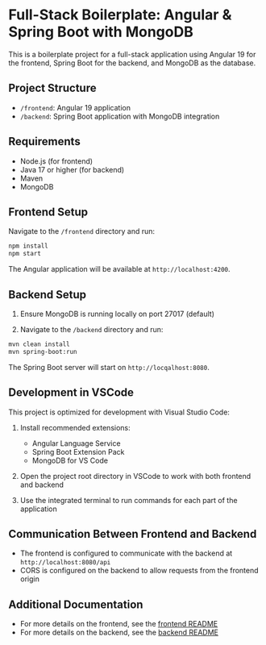 # Full-Stack Boilerplate: Angular & Spring Boot with MongoDB

This is a boilerplate project for a full-stack application using Angular 19 for the frontend, Spring Boot for the backend, and MongoDB as the database.

## Project Structure

- `/frontend`: Angular 19 application
- `/backend`: Spring Boot application with MongoDB integration

## Requirements

- Node.js (for frontend)
- Java 17 or higher (for backend)
- Maven
- MongoDB

## Frontend Setup

Navigate to the `/frontend` directory and run:

```bash
npm install
npm start
```

The Angular application will be available at `http://localhost:4200`.

## Backend Setup

1. Ensure MongoDB is running locally on port 27017 (default)

2. Navigate to the `/backend` directory and run:

```bash
mvn clean install
mvn spring-boot:run
```

The Spring Boot server will start on `http://locqalhost:8080`.

## Development in VSCode

This project is optimized for development with Visual Studio Code:

1. Install recommended extensions:

   - Angular Language Service
   - Spring Boot Extension Pack
   - MongoDB for VS Code

2. Open the project root directory in VSCode to work with both frontend and backend

3. Use the integrated terminal to run commands for each part of the application

## Communication Between Frontend and Backend

- The frontend is configured to communicate with the backend at `http://localhost:8080/api`
- CORS is configured on the backend to allow requests from the frontend origin

## Additional Documentation

- For more details on the frontend, see the [frontend README](/frontend/README.md)
- For more details on the backend, see the [backend README](/backend/README.md)
